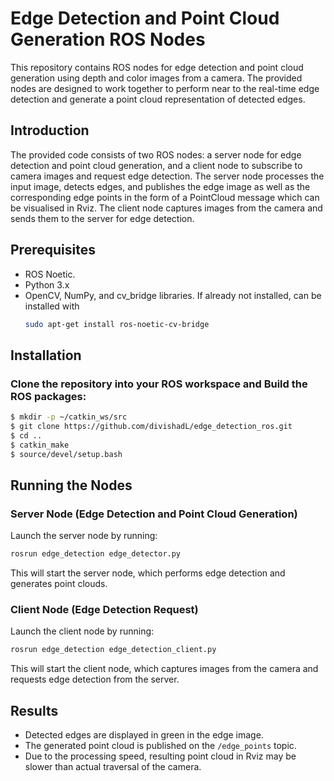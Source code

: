 # Edge Detection and Point Cloud Generation ROS Nodes

This repository contains ROS nodes for edge detection and point cloud generation using depth and color images from a camera. The provided nodes are designed to work together to perform near to the real-time edge detection and generate a point cloud representation of detected edges.

## Introduction

The provided code consists of two ROS nodes: a server node for edge detection and point cloud generation, and a client node to subscribe to camera images and request edge detection. The server node processes the input image, detects edges, and publishes the edge image as well as the corresponding edge points in the form of a PointCloud message which can be visualised in Rviz. The client node captures images from the camera and sends them to the server for edge detection.

## Prerequisites

- ROS Noetic.
- Python 3.x
- OpenCV, NumPy, and cv_bridge libraries. If already not installed, can be installed with
  ```bash
  sudo apt-get install ros-noetic-cv-bridge

## Installation

### Clone the repository into your ROS workspace and Build the ROS packages:
```bash
$ mkdir -p ~/catkin_ws/src
$ git clone https://github.com/divishadL/edge_detection_ros.git
$ cd ..
$ catkin_make
$ source/devel/setup.bash
```

## Running the Nodes

### Server Node (Edge Detection and Point Cloud Generation)

Launch the server node by running:

```bash
rosrun edge_detection edge_detector.py
```
This will start the server node, which performs edge detection and generates point clouds.

### Client Node (Edge Detection Request)

Launch the client node by running:

```bash
rosrun edge_detection edge_detection_client.py 
```
This will start the client node, which captures images from the camera and requests edge detection from the server.

## Results

- Detected edges are displayed in green in the edge image.
- The generated point cloud is published on the `/edge_points` topic.
- Due to the processing speed, resulting point cloud in Rviz may be slower than actual traversal of the camera. 

